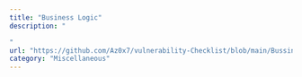 ```yaml
---
title: "Business Logic"
description: "

"
url: "https://github.com/Az0x7/vulnerability-Checklist/blob/main/Bussiness%20Logic/bussiness%20logic.md"
category: "Miscellaneous"
---
```


